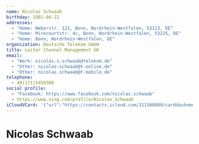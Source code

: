 ```yaml
---
name: Nicolas Schwaab
birthday: 1981-04-22
addresses:
  - "Home: Weberstr. 122, Bonn, Nordrhein-Westfalen, 53113, DE"
  - "Home: Mirecourtstr. 4c, Bonn, Nordrhein-Westfalen, 53225, DE"
  - "Home: Bonn, Nordrhein-Westfalen, DE"
organization: Deutsche Telekom GmbH
title: Leiter Channel Management GK
email:
  - "Work: nicolas.s.schwaab@telekom.de"
  - "Other: nicolas-schwaab@t-online.de"
  - "Other: nicolas.schwaab@t-mobile.de"
telephone:
  - 49|171|5456500
social profile:
  - "Facebook: https://www.facebook.com/nicolas.schwaab"
  - https://www.xing.com/profile/Nicolas_Schwaab
iCloudVCard: '{"url":"https://contacts.icloud.com/311500889/carddavhome/card/ZTZkNWQyNDItYTExYS00MWNlLTk1NjItZDAxY2IwNDdlNmEz.vcf","etag":"\"kmfhey0q\"","data":"BEGIN:VCARD\r\nVERSION:3.0\r\nFN:\r\nN:Schwaab;Nicolas;;;\r\nUID:e6d5d242-a11a-41ce-9562-d01cb047e6a3\r\nBDAY;VALUE=date:1981-04-22\r\nADR;TYPE=HOME:;;Weberstr. 122;Bonn;Nordrhein-Westfalen;53113;DE;\r\nADR;TYPE=HOME:;;Mirecourtstr. 4c;Bonn;Nordrhein-Westfalen;53225;DE;\r\nADR;TYPE=HOME:;;;Bonn;Nordrhein-Westfalen;;DE;\r\nWP1.X-ABLABEL:Home\r\nWP2.X-ABLABEL:Work\r\nWP3.X-ABLABEL:Home\r\nWP4.X-ABLABEL:Home\r\nWP5.X-ABLABEL:Work\r\nitem0.X-ABLABEL:xing\r\nPRODID:ez-vcard 0.9.13-fc\r\nREV:2025-04-03T22:07:05Z\r\nORG:Deutsche Telekom GmbH;\r\nTITLE:Leiter Channel Management GK\r\nEMAIL;TYPE=WORK:nicolas.s.schwaab@telekom.de\r\nEMAIL;TYPE=OTHER:nicolas-schwaab@t-online.de\r\nEMAIL;TYPE=OTHER:nicolas.schwaab@t-mobile.de\r\nPHOTO;VALUE=uri:https://gateway.icloud.com/contacts/311500889/ck/card/c04b0\r\n 7f19d05ca8259757430fe47ac71\r\nTEL:49|171|5456500\r\nX-SOCIALPROFILE;TYPE=facebook;X-USER=nicolas.schwaab;X-USERID=1000000718163\r\n 63;X-DISPLAYNAME=Nicolas Schwaab:https://www.facebook.com/nicolas.schwaab\r\nitem0.X-SOCIALPROFILE;X-USER=Nicolas_Schwaab:https://www.xing.com/profile/N\r\n icolas_Schwaab\r\nEND:VCARD"}'
---
```

# Nicolas Schwaab